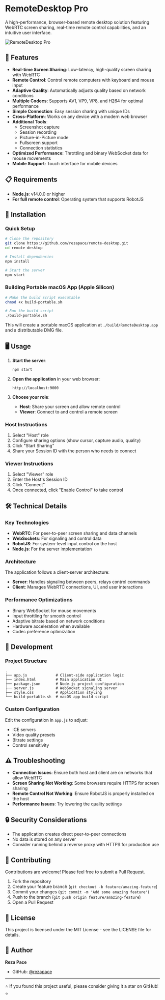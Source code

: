 
# RemoteDesktop Pro

A high-performance, browser-based remote desktop solution featuring WebRTC screen sharing, real-time remote control capabilities, and an intuitive user interface.

![RemoteDesktop Pro](https://repository-images.githubusercontent.com/123456789/remote-desktop-pro)

## 🚀 Features

- **Real-time Screen Sharing**: Low-latency, high-quality screen sharing with WebRTC
- **Remote Control**: Control remote computers with keyboard and mouse input
- **Adaptive Quality**: Automatically adjusts quality based on network conditions
- **Multiple Codecs**: Supports AV1, VP9, VP8, and H264 for optimal performance
- **Simple Connection**: Easy session sharing with unique IDs
- **Cross-Platform**: Works on any device with a modern web browser
- **Additional Tools**:
  - Screenshot capture
  - Session recording
  - Picture-in-Picture mode
  - Fullscreen support
  - Connection statistics
- **Optimized Performance**: Throttling and binary WebSocket data for mouse movements
- **Mobile Support**: Touch interface for mobile devices

## 📋 Requirements

- **Node.js**: v14.0.0 or higher
- **For full remote control**: Operating system that supports RobotJS

## 🔧 Installation

### Quick Setup

```bash
# Clone the repository
git clone https://github.com/rezapace/remote-desktop.git
cd remote-desktop

# Install dependencies
npm install

# Start the server
npm start
```

### Building Portable macOS App (Apple Silicon)

```bash
# Make the build script executable
chmod +x build-portable.sh

# Run the build script
./build-portable.sh
```

This will create a portable macOS application at `./build/RemoteDesktop.app` and a distributable DMG file.

## 🖥️ Usage

1. **Start the server**:
   ```bash
   npm start
   ```

2. **Open the application** in your web browser:
   ```
   http://localhost:9000
   ```

3. **Choose your role**:
   - **Host**: Share your screen and allow remote control
   - **Viewer**: Connect to and control a remote screen

### Host Instructions

1. Select "Host" role
2. Configure sharing options (show cursor, capture audio, quality)
3. Click "Start Sharing"
4. Share your Session ID with the person who needs to connect

### Viewer Instructions

1. Select "Viewer" role
2. Enter the Host's Session ID
3. Click "Connect"
4. Once connected, click "Enable Control" to take control

## 🛠️ Technical Details

### Key Technologies

- **WebRTC**: For peer-to-peer screen sharing and data channels
- **WebSockets**: For signaling and control data
- **RobotJS**: For system-level input control on the host
- **Node.js**: For the server implementation

### Architecture

The application follows a client-server architecture:

- **Server**: Handles signaling between peers, relays control commands
- **Client**: Manages WebRTC connections, UI, and user interactions

### Performance Optimizations

- Binary WebSocket for mouse movements
- Input throttling for smooth control
- Adaptive bitrate based on network conditions
- Hardware acceleration when available
- Codec preference optimization

## 📝 Development

### Project Structure

```
.
├── app.js             # Client-side application logic
├── index.html         # Main application UI
├── package.json       # Node.js project configuration
├── server.js          # WebSocket signaling server
├── style.css          # Application styling
└── build-portable.sh  # macOS app build script
```

### Custom Configuration

Edit the configuration in `app.js` to adjust:
- ICE servers
- Video quality presets
- Bitrate settings
- Control sensitivity

## ⚠️ Troubleshooting

- **Connection Issues**: Ensure both host and client are on networks that allow WebRTC
- **Screen Sharing Not Working**: Some browsers require HTTPS for screen sharing
- **Remote Control Not Working**: Ensure RobotJS is properly installed on the host
- **Performance Issues**: Try lowering the quality settings

## 🔒 Security Considerations

- The application creates direct peer-to-peer connections
- No data is stored on any server
- Consider running behind a reverse proxy with HTTPS for production use

## 👥 Contributing

Contributions are welcome! Please feel free to submit a Pull Request.

1. Fork the repository
2. Create your feature branch (`git checkout -b feature/amazing-feature`)
3. Commit your changes (`git commit -m 'Add some amazing feature'`)
4. Push to the branch (`git push origin feature/amazing-feature`)
5. Open a Pull Request

## 📄 License

This project is licensed under the MIT License - see the LICENSE file for details.

## 👤 Author

**Reza Pace**
- GitHub: [@rezapace](https://github.com/rezapace)

---

⭐️ If you found this project useful, please consider giving it a star on GitHub! ⭐️